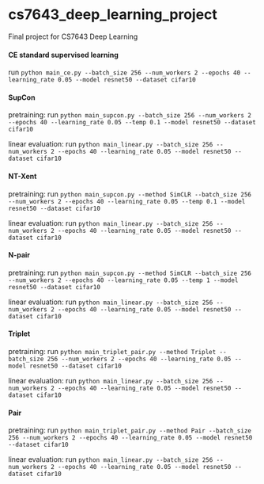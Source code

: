 # cs7643_deep_learning_project
Final project for CS7643 Deep Learning

#### CE standard supervised learning
run `python main_ce.py --batch_size 256 --num_workers 2 --epochs 40 --learning_rate 0.05 --model resnet50 --dataset cifar10`

#### SupCon
pretraining: run `python main_supcon.py --batch_size 256 --num_workers 2 --epochs 40 --learning_rate 0.05 --temp 0.1 --model resnet50 --dataset cifar10`

linear evaluation: run `python main_linear.py --batch_size 256 --num_workers 2 --epochs 40 --learning_rate 0.05 --model resnet50 --dataset cifar10`

#### NT-Xent
pretraining: run `python main_supcon.py --method SimCLR --batch_size 256 --num_workers 2 --epochs 40 --learning_rate 0.05 --temp 0.1 --model resnet50 --dataset cifar10`

linear evaluation: run `python main_linear.py --batch_size 256 --num_workers 2 --epochs 40 --learning_rate 0.05 --model resnet50 --dataset cifar10`

#### N-pair
pretraining: run `python main_supcon.py --method SimCLR --batch_size 256 --num_workers 2 --epochs 40 --learning_rate 0.05 --temp 1 --model resnet50 --dataset cifar10`

linear evaluation: run `python main_linear.py --batch_size 256 --num_workers 2 --epochs 40 --learning_rate 0.05 --model resnet50 --dataset cifar10`

#### Triplet
pretraining: run `python main_triplet_pair.py --method Triplet --batch_size 256 --num_workers 2 --epochs 40 --learning_rate 0.05 --model resnet50 --dataset cifar10`

linear evaluation: run `python main_linear.py --batch_size 256 --num_workers 2 --epochs 40 --learning_rate 0.05 --model resnet50 --dataset cifar10`

#### Pair
pretraining: run `python main_triplet_pair.py --method Pair --batch_size 256 --num_workers 2 --epochs 40 --learning_rate 0.05 --model resnet50 --dataset cifar10`

linear evaluation: run `python main_linear.py --batch_size 256 --num_workers 2 --epochs 40 --learning_rate 0.05 --model resnet50 --dataset cifar10`